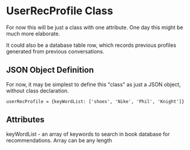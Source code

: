 # UserRecProfile Class

For now this will be just a class with one attribute. One day this might be much more elaborate.

It could also be a database table row, which records previous profiles generated from previous conversations.

## JSON Object Definition

For now, it may be simplest to define this "class" as just a JSON object, without class declaration.

`userRecProfile = {keyWordList: ['shoes', 'Nike', 'Phil', 'Knight']}`

## Attributes

keyWordList - an array of keywords to search in book database for recommendations. Array can be any length